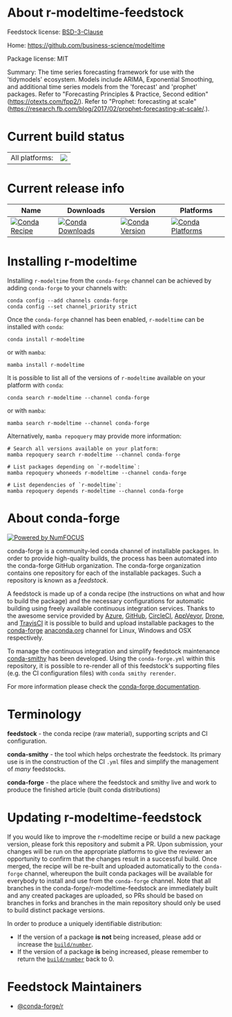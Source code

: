 About r-modeltime-feedstock
===========================

Feedstock license: [BSD-3-Clause](https://github.com/conda-forge/r-modeltime-feedstock/blob/main/LICENSE.txt)

Home: https://github.com/business-science/modeltime

Package license: MIT

Summary: The time series forecasting framework for use with the 'tidymodels' ecosystem. Models include ARIMA, Exponential Smoothing, and additional time series models from the 'forecast' and 'prophet' packages. Refer to "Forecasting Principles & Practice, Second edition" (<https://otexts.com/fpp2/>). Refer to "Prophet: forecasting at scale" (<https://research.fb.com/blog/2017/02/prophet-forecasting-at-scale/>.).

Current build status
====================


<table><tr><td>All platforms:</td>
    <td>
      <a href="https://dev.azure.com/conda-forge/feedstock-builds/_build/latest?definitionId=12757&branchName=main">
        <img src="https://dev.azure.com/conda-forge/feedstock-builds/_apis/build/status/r-modeltime-feedstock?branchName=main">
      </a>
    </td>
  </tr>
</table>

Current release info
====================

| Name | Downloads | Version | Platforms |
| --- | --- | --- | --- |
| [![Conda Recipe](https://img.shields.io/badge/recipe-r--modeltime-green.svg)](https://anaconda.org/conda-forge/r-modeltime) | [![Conda Downloads](https://img.shields.io/conda/dn/conda-forge/r-modeltime.svg)](https://anaconda.org/conda-forge/r-modeltime) | [![Conda Version](https://img.shields.io/conda/vn/conda-forge/r-modeltime.svg)](https://anaconda.org/conda-forge/r-modeltime) | [![Conda Platforms](https://img.shields.io/conda/pn/conda-forge/r-modeltime.svg)](https://anaconda.org/conda-forge/r-modeltime) |

Installing r-modeltime
======================

Installing `r-modeltime` from the `conda-forge` channel can be achieved by adding `conda-forge` to your channels with:

```
conda config --add channels conda-forge
conda config --set channel_priority strict
```

Once the `conda-forge` channel has been enabled, `r-modeltime` can be installed with `conda`:

```
conda install r-modeltime
```

or with `mamba`:

```
mamba install r-modeltime
```

It is possible to list all of the versions of `r-modeltime` available on your platform with `conda`:

```
conda search r-modeltime --channel conda-forge
```

or with `mamba`:

```
mamba search r-modeltime --channel conda-forge
```

Alternatively, `mamba repoquery` may provide more information:

```
# Search all versions available on your platform:
mamba repoquery search r-modeltime --channel conda-forge

# List packages depending on `r-modeltime`:
mamba repoquery whoneeds r-modeltime --channel conda-forge

# List dependencies of `r-modeltime`:
mamba repoquery depends r-modeltime --channel conda-forge
```


About conda-forge
=================

[![Powered by
NumFOCUS](https://img.shields.io/badge/powered%20by-NumFOCUS-orange.svg?style=flat&colorA=E1523D&colorB=007D8A)](https://numfocus.org)

conda-forge is a community-led conda channel of installable packages.
In order to provide high-quality builds, the process has been automated into the
conda-forge GitHub organization. The conda-forge organization contains one repository
for each of the installable packages. Such a repository is known as a *feedstock*.

A feedstock is made up of a conda recipe (the instructions on what and how to build
the package) and the necessary configurations for automatic building using freely
available continuous integration services. Thanks to the awesome service provided by
[Azure](https://azure.microsoft.com/en-us/services/devops/), [GitHub](https://github.com/),
[CircleCI](https://circleci.com/), [AppVeyor](https://www.appveyor.com/),
[Drone](https://cloud.drone.io/welcome), and [TravisCI](https://travis-ci.com/)
it is possible to build and upload installable packages to the
[conda-forge](https://anaconda.org/conda-forge) [anaconda.org](https://anaconda.org/)
channel for Linux, Windows and OSX respectively.

To manage the continuous integration and simplify feedstock maintenance
[conda-smithy](https://github.com/conda-forge/conda-smithy) has been developed.
Using the ``conda-forge.yml`` within this repository, it is possible to re-render all of
this feedstock's supporting files (e.g. the CI configuration files) with ``conda smithy rerender``.

For more information please check the [conda-forge documentation](https://conda-forge.org/docs/).

Terminology
===========

**feedstock** - the conda recipe (raw material), supporting scripts and CI configuration.

**conda-smithy** - the tool which helps orchestrate the feedstock.
                   Its primary use is in the construction of the CI ``.yml`` files
                   and simplify the management of *many* feedstocks.

**conda-forge** - the place where the feedstock and smithy live and work to
                  produce the finished article (built conda distributions)


Updating r-modeltime-feedstock
==============================

If you would like to improve the r-modeltime recipe or build a new
package version, please fork this repository and submit a PR. Upon submission,
your changes will be run on the appropriate platforms to give the reviewer an
opportunity to confirm that the changes result in a successful build. Once
merged, the recipe will be re-built and uploaded automatically to the
`conda-forge` channel, whereupon the built conda packages will be available for
everybody to install and use from the `conda-forge` channel.
Note that all branches in the conda-forge/r-modeltime-feedstock are
immediately built and any created packages are uploaded, so PRs should be based
on branches in forks and branches in the main repository should only be used to
build distinct package versions.

In order to produce a uniquely identifiable distribution:
 * If the version of a package **is not** being increased, please add or increase
   the [``build/number``](https://docs.conda.io/projects/conda-build/en/latest/resources/define-metadata.html#build-number-and-string).
 * If the version of a package **is** being increased, please remember to return
   the [``build/number``](https://docs.conda.io/projects/conda-build/en/latest/resources/define-metadata.html#build-number-and-string)
   back to 0.

Feedstock Maintainers
=====================

* [@conda-forge/r](https://github.com/conda-forge/r/)

